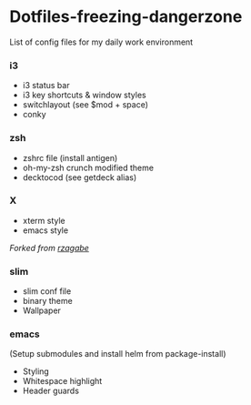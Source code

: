 Dotfiles-freezing-dangerzone
============================

List of config files for my daily work environment

### i3

* i3 status bar
* i3 key shortcuts & window styles
* switchlayout (see $mod + space)
* conky

### zsh

* zshrc file (install antigen)
* oh-my-zsh crunch modified theme
* decktocod (see getdeck alias)

### X

* xterm style
* emacs style

_Forked from [rzagabe](https://github.com/rzagabe)_

### slim

* slim conf file
* binary theme
* Wallpaper

### emacs

(Setup submodules and install helm from package-install)

* Styling
* Whitespace highlight
* Header guards
